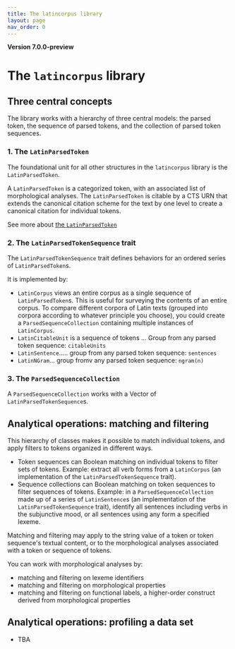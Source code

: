 ```yaml
---
title: The latincorpus library
layout: page
nav_order: 0
---
```




**Version 7.0.0-preview**

# The `latincorpus` library

## Three central concepts

The library works with a hierarchy of three central models:  the parsed token, the sequence of parsed tokens, and the collection of parsed token sequences.

### 1. The `LatinParsedToken`

The foundational unit for all other structures in the `latincorpus` library is the `LatinParsedToken`.

A `LatinParsedToken` is a categorized token, with an associated list of morphological analyses.  The  `LatinParsedToken` is citable by a CTS URN that extends the canonical citation scheme for the text by one level to create a canonical citation for individual tokens.

See more about [the `LatinParsedToken`](./parsedTokens/)


### 2. The `LatinParsedTokenSequence` trait


The `LatinParsedTokenSequence` trait defines behaviors for an ordered series of `LatinParsedToken`s.

It is implemented by:

- `LatinCorpus` views an entire corpus as a single sequence of `LatinParsedToken`s.  This is useful for surveying the contents of an entire corpus.  To compare different corpora of Latin texts (grouped into corpora according to whatever principle you choose), you could create a `ParsedSequenceCollection` containing multiple instances of `LatinCorpus`.
- `LatinCitableUnit` is a sequence of tokens ...
Group from any parsed token sequence: `citableUnits`
- `LatinSentence`..... group from any parsed token sequence: `sentences`
- `LatinNGram`... group fromv any parsed token sequence: `ngram(n)`



### 3. The `ParsedSequenceCollection`

A `ParsedSequenceCollection` works with a Vector of `LatinParsedTokenSequence`s.


## Analytical operations: matching and filtering

This hierarchy of classes makes it possible to match individual tokens, and apply filters to tokens organized in different ways.

-  Token sequences can Boolean matching on individual tokens to filter sets of tokens.  Example: extract all verb forms from a `LatinCorpus` (an implementation of the `LatinParsedTokenSequence` trait).
- Sequence collections can Boolean matching on token sequences  to filter sequences of tokens.  Example:  in a `ParsedSequenceCollection` made up of a series of `LatinSentence`s (an implementation of the `LatinParsedTokenSequence` trait), identify all sentences including verbs in the subjunctive mood, or all sentences using any form a specified lexeme.

Matching and filtering may apply to the string value of a token or token sequence's textual content, or to the morphological analyses associated with a token or sequence of tokens.

You can work with morphological analyses by:

- matching and filtering on lexeme identifiers
- matching and filtering on morphological properties
- matching and filtering on functional labels, a higher-order construct derived from morphological properties

## Analytical operations: profiling a data set

- TBA
